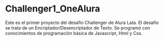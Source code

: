# Challenger1_OneAlura

Este es el primer proyecto del desafío Challenger de Alura Lata.
El desafío se trata de un Encriptador/Desencriptador de Texto. Se programó con conocimientos de programación básica de Javascript, Html y Css.

